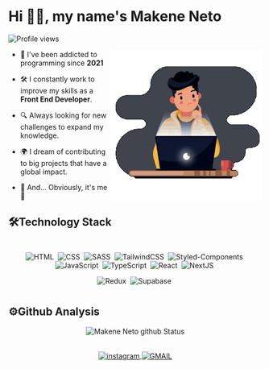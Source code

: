 # Hi 👋🏾, my name's Makene Neto

<p align="left"> <img src="https://komarev.com/ghpvc/?username=nublson&color=blueviolet" alt="Profile views" /> </p>
<img align="right" width="300em" height="300em" src="https://github.com/nublson/nublson/blob/dev/animation_500_kv8i962g.gif"/>

-   💓 I've been addicted to programming since **2021**

-   🛠️ I constantly work to improve my skills as a **Front End Developer**.

-   🔍 Always looking for new challenges to expand my knowledge.

-   🌍 I dream of contributing to big projects that have a global impact.

-   🦖 And... Obviously, it's me🙈

## 🛠️Technology Stack

<div align="center" style="display: inline_block; margin: 40px 0px;">

![HTML](https://img.shields.io/badge/-HTML-05122A?style=flat&logo=HTML5)&nbsp;
![CSS](https://img.shields.io/badge/-CSS-05122A?style=flat&logo=CSS3&logoColor=1572B6)&nbsp;
![SASS](https://img.shields.io/badge/-SASS-05122A?style=flat&logo=SASS&logoColor=1572B6)&nbsp;
![TailwindCSS](https://img.shields.io/badge/-Tailwindcss-05122A?style=flat&logo=Tailwindcss&logoColor=1572B6)&nbsp;
![Styled-Components](https://img.shields.io/badge/-Styled%20Components-05122A?style=flat&logo=styled-components)&nbsp;
![JavaScript](https://img.shields.io/badge/-JavaScript-05122A?style=flat&logo=JavaScript&logoColor=1572B6)&nbsp;
![TypeScript](https://img.shields.io/badge/-TypeScript-05122A?style=flat&logo=typescript)&nbsp;
![React](https://img.shields.io/badge/-React-05122A?style=flat&logo=react)&nbsp;
![NextJS](https://img.shields.io/badge/-NextJS-05122A?style=flat&logo=next.js)&nbsp;

<!-- ![React Native](https://img.shields.io/badge/-React%20Native-05122A?style=flat&logo=react)&nbsp;
![Expo](https://img.shields.io/badge/-Expo-05122A?style=flat&logo=expo)&nbsp; -->

![Redux](https://img.shields.io/badge/-Redux-05122A?style=flat&logo=redux&logoColor=ba8fff)&nbsp;
![Supabase](https://img.shields.io/badge/-Supabase-05122A?style=flat&logo=Supabase)&nbsp;

</div>

## ⚙️Github Analysis

<div align="center">
        <img width="530em" src="https://github-readme-stats.vercel.app/api?username=makeneto&show_icons=true&count_private=true&hide_border=true&title_color=949494&text_color=ffffff&bg_color=000000" alt="Makene Neto github Status"/>
</div>

<br/>

<p align="center">
  <a href="https://instagram.com/makenedev" target="_blank">
 <img align="center" src="https://img.shields.io/badge/-makenedev-05122A?style=flat&logo=instagram" alt="instagram"/>
</a>
<a href="mailto:cmp.1a.makeneto17@gmailcom" target="_blank">
 <img align="center" src="https://img.shields.io/badge/-GMAIL-05122A?style=flat&logo=gmail" alt="GMAIL"/>
</a>
</p>
